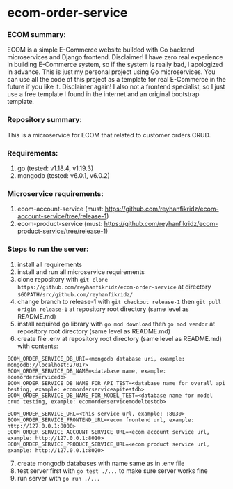 # ecom-order-service

### ECOM summary:
ECOM is a simple E-Commerce website builded with Go backend microservices and Django frontend. Disclaimer! I have zero real experience in building E-Commerce system, so if the system is really bad, I apologized in advance. This is just my personal project using Go microservices. You can use all the code of this project as a template for real E-Commerce in the future if you like it. Disclaimer again! I also not a frontend specialist, so I just use a free template I found in the internet and an original bootstrap template.

### Repository summary:
This is a microservice for ECOM that related to customer orders CRUD.

### Requirements:
1. go (tested: v1.18.4, v1.19.3)
2. mongodb (tested: v6.0.1, v6.0.2)

### Microservice requirements:
1. ecom-account-service (must: https://github.com/reyhanfikridz/ecom-account-service/tree/release-1)
2. ecom-product-service (must: https://github.com/reyhanfikridz/ecom-product-service/tree/release-1)

### Steps to run the server:
1. install all requirements
2. install and run all microservice requirements
3. clone repository with `git clone https://github.com/reyhanfikridz/ecom-order-service` at directory `$GOPATH/src/github.com/reyhanfikridz/`
4. change branch to release-1 with `git checkout release-1` then `git pull origin release-1` at repository root directory (same level as README.md)
5. install required go library with `go mod download` then `go mod vendor` at repository root directory (same level as README.md)
6. create file .env at repository root directory (same level as README.md) with contents:

```
ECOM_ORDER_SERVICE_DB_URI=<mongodb database uri, example: mongodb://localhost:27017>
ECOM_ORDER_SERVICE_DB_NAME=<database name, example: ecomorderservicedb>
ECOM_ORDER_SERVICE_DB_NAME_FOR_API_TEST=<database name for overall api testing, example: ecomorderserviceapitestdb>
ECOM_ORDER_SERVICE_DB_NAME_FOR_MODEL_TEST=<database name for model crud testing, example: ecomorderservicemodeltestdb>

ECOM_ORDER_SERVICE_URL=<this service url, example: :8030>
ECOM_ORDER_SERVICE_FRONTEND_URL=<ecom frontend url, example: http://127.0.0.1:8000>
ECOM_ORDER_SERVICE_ACCOUNT_SERVICE_URL=<ecom account service url, example: http://127.0.0.1:8010>
ECOM_ORDER_SERVICE_PRODUCT_SERVICE_URL=<ecom product service url, example: http://127.0.0.1:8020>
```

7. create mongodb databases with name same as in .env file
8. test server first with `go test ./...` to make sure server works fine
9. run server with `go run ./...`
